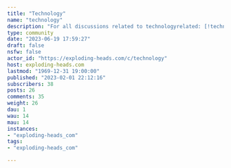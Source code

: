 ```yaml
---
title: "Technology" 
name: "technology"
description: "For all discussions related to technologyrelated: [!technews@exploding-heads.com](https://exploding-heads.com/c/technews) [!digitslfreedom@exploding-heads.com](https://exploding-heads.com/c/digitslfreedom) "
type: community
date: "2023-06-19 17:59:27"
draft: false
nsfw: false
actor_id: "https://exploding-heads.com/c/technology"
host: exploding-heads.com
lastmod: "1969-12-31 19:00:00"
published: "2023-02-01 22:12:16"
subscribers: 38
posts: 26
comments: 35
weight: 26
dau: 1
wau: 14
mau: 14
instances:
- "exploding-heads_com"
tags: 
- "exploding-heads_com"

---
```

